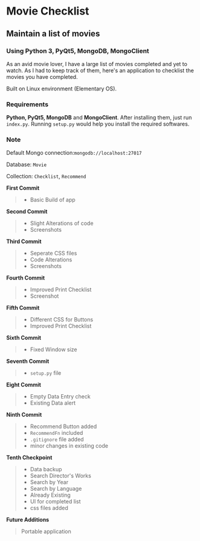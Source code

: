 # Movie Checklist
## Maintain a list of movies
### Using Python 3, PyQt5, MongoDB, MongoClient

As an avid movie lover, I have a large list of movies completed and yet to watch. As I had to keep track of them, here's an application to checklist the movies you have completed.

Built on Linux environment (Elementary OS).

### Requirements
**Python, PyQt5, MongoDB** and **MongoClient**. After installing them, just run `index.py`.
Running `setup.py` would help you install the required softwares.

### Note 

Default Mongo connection:`mongodb://localhost:27017`

Database: `Movie`

Collection: `Checklist`, `Recommend`

**First Commit**
> - Basic Build of app

**Second Commit**
> - Slight Alterations of code
> - Screenshots

**Third Commit**
> - Seperate CSS files
> - Code Alterations
> - Screenshots

**Fourth Commit**
> - Improved Print Checklist
> - Screenshot

**Fifth Commit**
> - Different CSS for Buttons
> - Improved Print Checklist

**Sixth Commit**
> - Fixed Window size

**Seventh Commit**
> - `setup.py` file

**Eight Commit**
> - Empty Data Entry check
> - Existing Data alert 

**Ninth Commit**
> - Recommend Button added
> - `RecommendFn` included
> - `.gitignore` file added
> - minor changes in existing code

**Tenth Checkpoint**
> - Data backup
> - Search Director's Works
> - Search by Year
> - Search by Language
> - Already Existing
> - UI for completed list
> - css files added

**Future Additions**
> Portable application